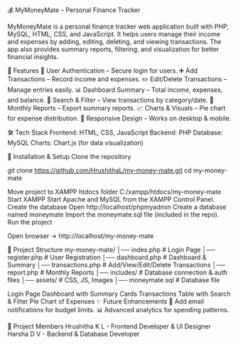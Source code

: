 💰 MyMoneyMate – Personal Finance Tracker

MyMoneyMate is a personal finance tracker web application built with PHP, MySQL, HTML, CSS, and JavaScript.
It helps users manage their income and expenses by adding, editing, deleting, and viewing transactions. The app also provides summary reports, filtering, and visualization for better financial insights.

📌 Features
🔐 User Authentication – Secure login for users.
➕ Add Transactions – Record income and expenses.
✏️ Edit/Delete Transactions – Manage entries easily.
📊 Dashboard Summary – Total income, expenses, and balance.
🔎 Search & Filter – View transactions by category/date.
🧾 Monthly Reports – Export summary reports.
📈 Charts & Visuals – Pie chart for expense distribution.
📱 Responsive Design – Works on desktop & mobile.

🛠️ Tech Stack
Frontend: HTML, CSS, JavaScript
Backend: PHP
Database: MySQL
Charts: Chart.js (for data visualization)

🚀 Installation & Setup
Clone the repository

git clone https://github.com/HrushithaL/my-money-mate.git
cd my-money-mate


Move project to XAMPP htdocs folder
C:/xampp/htdocs/my-money-mate
Start XAMPP
Start Apache and MySQL from the XAMPP Control Panel.
Create the database
  Open http://localhost/phpmyadmin
  Create a database named moneymate
  Import the moneymate.sql file (included in the repo).
Run the project

Open browser → http://localhost/my-money-mate

📂 Project Structure
my-money-mate/
│── index.php          # Login Page
│── register.php       # User Registration
│── dashboard.php      # Dashboard & Summary
│── transactions.php   # Add/View/Edit/Delete Transactions
│── report.php         # Monthly Reports
│── includes/          # Database connection & auth files
│── assets/            # CSS, JS, Images
│── moneymate.sql      # Database file

Login Page
Dashboard with Summary Cards
Transactions Table with Search & Filter
Pie Chart of Expenses
✨ Future Enhancements
🔔 Add email notifications for budget limits.
📊 Advanced analytics for spending patterns.


👥 Project Members
Hrushitha K L - Frontend Developer & UI Designer
Harsha D V - Backend & Database Developer



